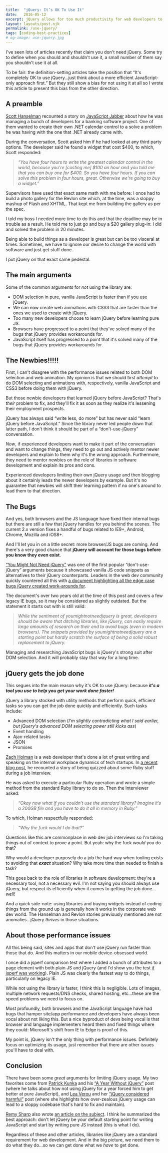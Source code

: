 ```yaml
---
title:  "jQuery: It’s OK To Use It"
date:   2016-05-12
excerpt: jQuery allows for too much productivity for web developers to stop using it completely. But they should understand when to use it, and why.
layout: layouts/post.njk
permalink: /use-jquery/
tags: [coding-best-practices]
# og-image: use-jquery.jpg
---
```

<p>I've seen lots of articles recently that claim you don't need jQuery. Some try to define when you should and shouldn't use it, a small number of them say you shouldn't use it at all.</p><p>To be fair: the definition-setting articles take the position that &#8220;It's completely OK to use jQuery&#8230;just think about a more efficient JavaScript-only approach first.&#8221; But they still show a bias for not using it at all so I wrote this article to present this bias from the other direction.</p><h2>A preamble</h2><p><a href="https://twitter.com/shanselman">Scott Hanselman</a> recounted a story on <a href="https://devchat.tv/js-jabber/071-jsj-javascript-strategies-at-microsoft-with-scott-hanselman">JavaScript Jabber</a> about how he was managing a bunch of developers for a banking software project. One of them wanted to create their own .NET calendar control to a solve a problem he was having with the one that .NET already came with.</p><p>During the conversation, Scott asked him if he had looked at any third party options. The developer said he found a widget that cost $400, to which, Scott responded:</p><blockquote><p><em>&#8220;You have four hours to write the greatest calendar control in the world, because you're [costing me] $100 an hour and you told me that you can buy one for $400. So you have four hours. If you can solve this problem in four hours, great. Otherwise we're going to buy a widget.&#8221;</em></p></blockquote><p>Supervisors have used that exact same math with me before: I once had to build a photo gallery for the Revlon site which, at the time, was a sloppy mashup of Flash and XHTML. That kept me from building the gallery as per the spec.</p><p>I told my boss I needed more time to do this and that the deadline may be in trouble as a result. He told me to just go and buy a $20 gallery plug-in: I did and solved the problem in 20 minutes.</p><p>Being able to build things as a developer is great but can be too visceral at times. Sometimes, we have to ignore our desire to change the world with software and just get stuff done.</p><p>I put jQuery on that exact same pedestal.</p><h2>The main arguments</h2><p>Some of the common arguments for <em>not</em> using the library are:</p><ul><li class="post-list-item">DOM selection in pure, vanilla JavaScript is faster than if you use jQuery.</li><li class="post-list-item">We can now create web animations with CSS3 that are faster than the ones we used to create with jQuery.</li><li class="post-list-item">Too many new developers choose to learn jQuery before learning pure JS.</li><li class="post-list-item">Browsers have progressed to a point that they've solved many of the bugs that jQuery provides workarounds for.</li><li class="post-list-item">JavaScript itself has progressed to a point that it's solved many of the bugs that jQuery provides workarounds for.</li></ul><h2>The Newbies!!!!!</h2><p>First, I can't disagree with the performance issues related to both DOM selection and web animation. My opinion is that we should first <em>attempt</em> to do DOM selecting and animations with, respectively, vanilla JavaScript and CSS3 before doing them with jQuery.</p><p>But those newbie developers that learned jQuery before JavaScript? That's <em>their</em> problem to fix, and they'll fix it as soon as they realize it's lessening their employment prospects.</p><p>jQuery has always said &#8220;write less, do more&#8221; but has never said &#8220;learn jQuery before JavaScript.&#8221; Since the library never led people down that latter path, I don't think it should be part of a &#8220;don't-use-jQuery&#8221; conversation.</p><p><em>Now</em>, if experienced developers want to make it part of the conversation and want to change things, they need to go out and actively mentor newer developers and explain to them why it's the wrong approach. Furthermore, they need to mentor newbies on the role of libraries in software development and explain its pros and cons.</p><p>Experienced developers limiting their own jQuery usage and then blogging about it certainly leads the newer developers by example. But it's no guarantee that newbies will shift their learning pattern if no one's around to lead them to that direction.</p><h2>The Bugs</h2><p>And yes, both browsers and the JS language have fixed their internal bugs but there are still a few that jQuery handles for you behind the scenes. The current 2.x version fixes a handful of bugs related to IE9+, Android, Chrome, Mozilla and iOS8+.</p><p>And I'll let you in on a little secret: more browser/JS bugs are coming. And there's a very good chance that <strong>jQuery will account for those bugs before you know they even exist</strong>.</p><p><a href="http://youmightnotneedjquery.com/">&#8220;You Might Not Need jQuery&#8221;</a> was one of the first popular &#8220;don't-use-jQuery&#8221; arguments because it showcased vanilla JS code snippets as alternatives to their jQuery counterparts. Leaders in the web dev community quickly countered all this with <a href="https://docs.google.com/document/d/1LPaPA30bLUB_publLIMF0RlhdnPx_ePXm7oW02iiT6o/edit">a document highlighting all the edge case bugs jQuery created work-arounds for</a>.</p><p>The document's over two years old at the time of this post and covers a few legacy IE bugs, so it may be considered as slightly outdated. But the statement it starts out with is still valid:</p><blockquote><p> <em>While the sentiment of youmightnotneedjquery is great, developers should be aware that ditching libraries, like jQuery, can easily require large amounts of research on their end to avoid bugs (even in modern browsers). The snippets provided by youmightnotneedjquery are a starting point but hardly scratch the surface of being a solid robust replacement to jQuery.</em></p></blockquote><p>Managing and researching JavaScript bugs is jQuery's strong suit after DOM selection. And it will probably stay that way for a long time.</p><h2>jQuery gets the job done</h2><p>This segues into the main reason why it's OK to use jQuery: because <strong><em>it's a tool you use to help you get your work done faster!</em></strong></p><p>jQuery a library stocked with utility methods that perform quick, efficient tasks so you can get the job done quickly and efficiently. Such tasks include:</p><ul><li class="post-list-item">Advanced DOM selection (<em>I'm slightly contradicting what I said earlier, but jQuery's advanced DOM selecting power still kicks ass</em>)</li><li class="post-list-item">Event handling</li><li class="post-list-item">Ajax-related tasks</li><li class="post-list-item">JSON</li><li class="post-list-item">Promises</li></ul><p><a href="https://twitter.com/holman">Zach Holman</a> is a web developer that's done a lot of great writing and speaking on the internal workplace dynamics of tech startups. In <a href="https://zachholman.com/posts/startup-interviewing-is-fucked/">a recent blog post</a>, he recounted a story of being quizzed about some Ruby stuff during a job interview.</p><p>He was asked to execute a particular Ruby operation and wrote a simple method from the standard Ruby library to do so. Then the interviewer asked:</p><blockquote><p><em>&#8220;Okay now what if you couldn’t use the standard library? Imagine it’s a 200GB file and you have to do it all in memory in Ruby.&#8221;</em></p></blockquote><p>To which, Holman respectfully responded:</p><blockquote><p><em>&#8220;Why the fuck would I do that?&#8221;</em></p></blockquote><p>Questions like this are commonplace in web dev job interviews so I'm taking things out of context to prove a point. But yeah: why the fuck <em>would</em> you do that?</p><p>Why would a developer purposely do a job the hard way when tooling exists to avoiding that <em><strong>exact</strong></em> situation? Why take more time than needed to finish a task?</p><p>This goes back to the role of libraries in software development: they're a necessary tool, not a necessary evil. I'm not saying you should always use jQuery, but respect its efficiently when it comes to getting the job done&#8230;<em>well!</em></p><p>And a quick side-note: using libraries and buying widgets instead of coding things from the ground up is generally how it works in the corporate web dev world. The Hanselman and Revlon stories previously mentioned are not anomalies&#8230;jQuery <em>thrives</em> in those situations.</p><h2>About those performance issues</h2><p>All this being said, sites and apps that don't use jQuery run faster than those that do. And this matters in our mobile device-obsessed world.</p><p>I once did a jsperf comparison test where I added a bunch of attributes to a page element with both plain JS and jQuery (and I'd show you the test <a href="https://github.com/jsperf/jsperf.com/issues/18">if jsperf was working</a>). Plain JS was clearly the fastest way to do things, particularly on legacy IE.</p><p>While not using the library <em>is</em> faster, I think this is negligible. Lots of images, multiple network requests/DNS checks, shared hosting, etc&#8230;these are the speed problems we need to focus on.</p><p>Most profoundly, both browsers and the JavaScript language have had bugs that hamper site/app performance and developers have always been vocal about not liking this. But a nice byproduct of devs being vocal is that browser and language implementers heard them and fixed things where they could: Microsoft's shift from IE to Edge is proof of this.</p><p>My point is, jQuery isn't the only thing with performance issues. Definitely focus on optimizing its usage, just remember that there are other issues you'll have to deal with.</p><h2>Conclusion</h2><p>There have been some <em>great</em> arguments for limiting jQuery usage. My two favorites come from <a href="https://twitter.com/patrickkunka">Patrick Kunka</a> and his <a href="http://blog.wearecolony.com/a-year-without-jquery/">&#8220;A Year Without jQuery&#8221;</a> post (where he talks about how not using jQuery for a year forced him to get better at pure JavaScript), and <a href="https://twitter.com/leaverou">Lea Verou</a> and her <a href="http://lea.verou.me/2015/04/jquery-considered-harmful/">&#8220;jQuery considered harmful&#8221;</a> post (where she highlights how over-zealous jQuery usage can lead to a sloppy codebase that's hard to fix and maintain).</p><p><a href="https://twitter.com/rem">Remy Sharp</a> also wrote <a href="https://remysharp.com/2013/04/19/i-know-jquery-now-what">an article on the subject</a>. I think he summarized the best approach: don't let jQuery be your default starting point for writing JavaScript and start by writing pure JS instead (this is what I do).</p><p>Regardless of these and other articles, libraries like jQuery are a standard requirement for web development. And in the big picture, we need them to do what they do&#8230;so we can get done what we <em>have</em> to get done.</p>